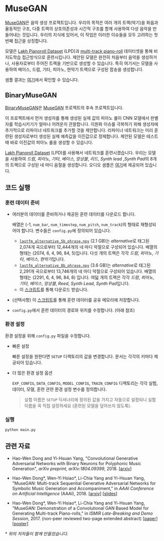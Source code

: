 # MuseGAN

[MuseGAN](https://salu133445.github.io/musegan/)은 음악 생성 프로젝트입니다. 우리의 목적은 여러 개의 트랙(악기)을 화음과 율동적인 구조, 다중 트랙의 상호의존성과 시간적 구조를 함께 사용하여 다성 음악을 만들어내는 것입니다. 우리의 지식에 있어서, 이 작업은 이러한 이슈들을 모두 고려하는 첫 번째 접근을 상징합니다.


모델은 [Lakh Pianoroll Dataset](https://salu133445.github.io/lakh-pianoroll-dataset/)
(LPD)과 [multi-track piano-roll](https://salu133445.github.io/musegan/data) 데이터셋을 통해 비지도학습 접근방식으로 훈련시킵니다. 제안된 모델은 완전히 처음부터 음악을 생성하거나, 사용자로부터 주어진 트랙을 기반으로 생성할 수 있습니다. 특히 여기서는 모델을 사용하여 베이스, 드럼, 기타, 피아노, 현악기 트랙으로 구성된 팝송을 생성합니다.

샘플 결과는 [여기](https://salu133445.github.io/musegan/results)에서 확인할 수 있습니다.

## BinaryMuseGAN

[BinaryMuseGAN](https://salu133445.github.io/bmusegan/)은 [MuseGAN](https://salu133445.github.io/musegan/) 프로젝트의 후속 프로젝트입니다.

이 프로젝트에서 먼저 생성자를 통해 생성된 실제 값의 피아노 롤이 CNN 모델에서 판별자를 학습시키기가 얼마나 어려운지 관찰합니다. 이원화 이슈를 극복하기 위해 생성자에 추가적으로 리파이너 네트워크를 추가할 것을 제안합니다. 리파이너 네트워크는 미리 훈련된 생성자로부터 생성된 실제 예측값을 이진값으로 정제합니다. 제안된 모델은 테스트 때 바로 이진값의 피아노 롤을 생성할 수 있습니다.


[Lakh Pianoroll Dataset](https://salu133445.github.io/lakh-pianoroll-dataset/)
(LPD)를 사용해서 네트워크를 훈련시켰습니다. 우리는 모델을 사용하여 
*드럼*, *피아노*, *기타*, *베이스*, *앙상블*, *리드*, *Synth lead* ,*Synth Pad*의 8개의 트랙으로 구성된 네 마디 음절을 생성합니다. 오디오 샘플은 [여기](https://salu133445.github.io/bmusegan/samples)에 제공되어 있습니다.


## 코드 실행

### 훈련 데이터 준비

- 여러분의 데이터를 준비하거나 제공된 훈련 데이터를 다운로드 합니다.

  배열은 (-1, `num_bar`, `num_timestep`, `num_pitch`,
  `num_track`)의 형태로 재형성되어야 합니다. 변수들은 `config.py`에 정의되어 있습니다.

  - [`lastfm_alternative_5b_phrase.npy`](https://drive.google.com/uc?export=download&id=1F7J5n9uOPqViBYpoPT5GvE4PjCWhOyWc) (2.1 GB)는
    *alternative*로 태그된 2,074개 곡으로부터 12,444개의 네 마디 악절으로 구성되어 있습니다.
    배열의 형태는 (2074, 6, 4, 96, 84, 5)입니다. 다섯 개의 트랙은 각각 *드럼*, *피아노*,
    *기타*, *베이스*, *현악기*입니다.
  - [`lastfm_alternative_8b_phrase.npy`](https://drive.google.com/uc?export=download&id=1x3CeSqE6ElWa6V7ueNl8FKPFmMoyu4ED) (3.6 GB)는
    *alternative*로 태그된 2,291개 곡으로부터 13,746개의 네 마디 악절으로 구성되어 있습니다.
    배열의 형태는 (2291, 6, 4, 96, 84, 8) 입니다. 여덟 개의 트랙은 각각 *드럼*, *피아노*,
    *기타*, *베이스*, *앙상블*, *Reed*, *Synth Lead*, *Synth Pad*입니다.
  - 이 [스크립트](training_data/download.sh)를 통해 다운로드 받습니다.

- (선택사항) 이 [스크립트](training_data/store_to_sa.py)를 통해 훈련 데이터를 공유 메모리에 저장합니다.

- `config.py`에서 훈련 데이터의 경로와 위치를 수정합니다. (아래 참조)

### 환경 설정

환경 설정을 위해 `config.py` 파일을 수정합니다.

- 빠른 설정

  빠른 설정을 원한다면 `SETUP` 디렉토리의 값을 변경합니다. 문서는 각각의 키마다 제공되어 있습니다.

- 더 많은 환경 설정 옵션

  `EXP_CONFIG`, `DATA_CONFIG`, `MODEL_CONFIG`, `TRAIN_CONFIG` 디렉토리는 각각 실험, 데이터, 모델, 훈련 관련 환경 설정 변수를 정의합니다.

  > 실험 이름은 `SETUP` 딕셔너리에 정의된 값을 가지고 자동으로 설정되니 실험 이름을 꼭 직접 설정하세요 (훈련된 모델을 덮어쓰지 않도록).

### 실행

```sh
python main.py
```

## 관련 자료

- Hao-Wen Dong and Yi-Hsuan Yang,
  "Convolutional Generative Adversarial Networks with Binary Neurons for
  Polyphonic Music Generation",
  *arXiv preprint, arXiv:1804.09399*, 2018.
  [[arxiv](https://arxiv.org/abs/1804.09399)]

- Hao-Wen Dong\*, Wen-Yi Hsiao\*, Li-Chia Yang and Yi-Hsuan Yang,
  "MuseGAN: Multi-track Sequential Generative Adversarial Networks for
  Symbolic Music Generation and Accompaniment,"
  in *AAAI Conference on Artificial Intelligence* (AAAI), 2018.
  [[arxiv](http://arxiv.org/abs/1709.06298)]
  [[slides](https://salu133445.github.io/musegan/pdf/musegan-aaai2018-slides.pdf)]

- Hao-Wen Dong\*, Wen-Yi Hsiao\*, Li-Chia Yang and Yi-Hsuan Yang,
  "MuseGAN: Demonstration of a Convolutional GAN Based Model for Generating
  Multi-track Piano-rolls,"
  in *ISMIR Late-Breaking and Demo Session*, 2017.
  (non-peer reviewed two-page extended abstract)
  [[paper](https://salu133445.github.io/musegan/pdf/musegan-ismir2017-lbd-paper.pdf)]
  [[poster](https://salu133445.github.io/musegan/pdf/musegan-ismir2017-lbd-poster.pdf)]

\* *위의 저자들이 함께 만들었습니다.*
